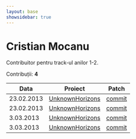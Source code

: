 ```yaml
---
layout: base
showsidebar: true
---
```


# Cristian Mocanu

Contribuitor pentru track-ul anilor 1-2.

Contribuții: **4**

|Data |Proiect | Patch |
|-----|--------|-------|
|23.02.2013|[UnknownHorizons][unknownhorizons]|[commit](https://github.com/unknown-horizons/unknown-horizons/pull/2033)|
|23.02.2013|[UnknownHorizons][unknownhorizons]|[commit](https://github.com/unknown-horizons/unknown-horizons/pull/2033 )|
| 3.03.2013|[UnknownHorizons][unknownhorizons]|[commit](https://github.com/unknown-horizons/unknown-horizons/pull/2034)|
| 3.03.2013|[UnknownHorizons][unknownhorizons]|[commit](https://github.com/unknown-horizons/unknown-horizons/pull/2035)|

[unknownhorizons]: http://www.unknown-horizons.org/ "Unknown Horizons"
